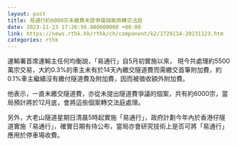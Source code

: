 ```yaml
---
layout: post
title: 易通行約6000宗未繳費未提爭議個案將轉交法庭
date: 2023-11-23 17:26:56.000000000 +08:00
link: https://news.rthk.hk/rthk/ch/component/k2/1729114-20231123.htm
categories: rthk
---
```


運輸署首席運輸主任何均衡說，「易通行」自5月初實施以來， 現今共處理約5500萬宗交易，大約0.3%的車主未有於14天內繳交隧道費而需繳交首筆附加費，約0.1%車主繼續沒有繳付隧道費及附加費，因而被徵收額外附加費。

他表示，一直未繳交隧道費，亦從未提出隧道費爭議的個案，共有約6000宗，當局預計將於12月底，會將這些個案轉交法庭處理。

另外，大老山隧道星期日清晨5時起實施「易通行」，政府計劃今年內於香港仔隧道實施「易通行」，確實日期有待公布，當局亦會研究技術上是否可將「易通行」應用於停車場收費。
